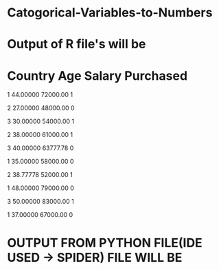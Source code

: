 # Catogorical-Variables-to-Numbers

# Output of R file's will be 

# Country   Age      Salary  Purchased

  1     	44.00000	72000.00	1
  
  2	      27.00000	48000.00	0
  
  3	      30.00000	54000.00	1
  
  2	      38.00000	61000.00	1
  
  3	      40.00000	63777.78	0
  
  1	      35.00000	58000.00	0
  
  2	      38.77778	52000.00	1
  
  1	      48.00000	79000.00	0
  
  3	      50.00000	83000.00	1
  
  1	      37.00000	67000.00	0

# OUTPUT FROM PYTHON FILE(IDE USED -> SPIDER) FILE WILL BE

